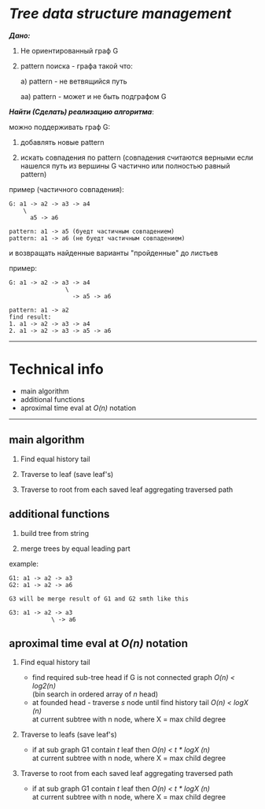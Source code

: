 ﻿# _Tree data structure management_

**_Дано:_**

1. Не ориентированный граф G

2. pattern поиска - графа такой что:

    a) pattern - не ветвящийся путь

    aa) pattern - может и не быть подграфом G

**_Найти (Сделать) реализацию алгоритма_**:

можно поддерживать граф G:

1. добавлять новые pattern

2. искать совпадения по pattern
    (совпадения считаются верными
    если нашелся путь из вершины G
    частично или полностью равный pattern)

пример (частичного совпадения):

```graph notation
G: a1 -> a2 -> a3 -> a4
    \
      a5 -> a6

pattern: a1 -> a5 (буедт частичным совпадением)
pattern: a1 -> a6 (не буедт частичным совпадением)
```

и возвращать найденные варианты "пройденные"
до листьев

пример:

```graph notation
G: a1 -> a2 -> a3 -> a4
                \
                  -> a5 -> a6

pattern: a1 -> a2
find result:
1. a1 -> a2 -> a3 -> a4
2. a1 -> a2 -> a3 -> a5 -> a6
```

***

# Technical info

* main algorithm
* additional functions
* aproximal time eval at _O(n)_  notation

---

## main algorithm

1. Find equal history tail

2. Traverse to leaf (save leaf's)

3. Traverse to root from each saved leaf aggregating traversed path

## additional functions

1. build tree from string

2. merge trees by equal leading part

  example:

```graph notation
G1: a1 -> a2 -> a3
G2: a1 -> a2 -> a6

G3 will be merge result of G1 and G2 smth like this

G3: a1 -> a2 -> a3
            \ -> a6
```

## aproximal time eval at _O(n)_  notation

1. Find equal history tail

    * find required sub-tree head if G is not connected graph _O(n) < log2(n)_   
    (bin search in ordered array of _n_ head)
    * at founded head - traverse _s_ node until find history tail _O(n) < logX (n)_   
    at current subtree with n node, where X = max child degree

2. Traverse to leafs (save leaf's)

    * if at sub graph G1 contain _t_ leaf then _O(n) < t * logX (n)_   
    at current subtree with n node, where X = max child degree

3. Traverse to root from each saved leaf aggregating traversed path

    * if at sub graph G1 contain _t_ leaf then _O(n) < t * logX (n)_   
    at current subtree with n node, where X = max child degree
